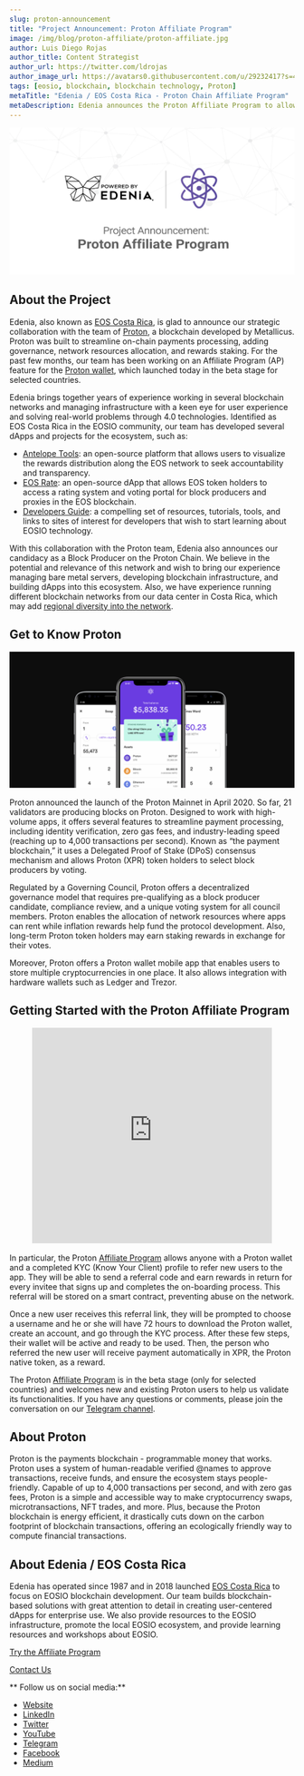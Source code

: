 ```yaml
---
slug: proton-announcement
title: "Project Announcement: Proton Affiliate Program"
image: /img/blog/proton-affiliate/proton-affiliate.jpg
author: Luis Diego Rojas
author_title: Content Strategist
author_url: https://twitter.com/ldrojas
author_image_url: https://avatars0.githubusercontent.com/u/29232417?s=400&u=032f18555bd97e3d90f3ddfb5b2dc72dfcf0d11b&v=4
tags: [eosio, blockchain, blockchain technology, Proton]
metaTitle: "Edenia / EOS Costa Rica - Proton Chain Affiliate Program"
metaDescription: Edenia announces the Proton Affiliate Program to allow referrals and earn rewards. Proton is the payments blockchain to make crypto swaps, NFT trades, and more.
---
```


![Proton Affiliate](/img/blog/proton-affiliate/proton-affiliate.jpg)

## About the Project

Edenia, also known as [EOS Costa Rica](https://eoscostarica.io/), is glad to announce our strategic collaboration with the team of [Proton](https://www.protonchain.com/), a blockchain developed by Metallicus. Proton was built to streamline on-chain payments processing, adding governance, network resources allocation, and rewards staking. For the past few months, our team has been working on an Affiliate Program (AP) feature for the [Proton wallet](https://www.protonchain.com/wallet), which launched today in the beta stage for selected countries.

Edenia brings together years of experience working in several blockchain networks and managing infrastructure with a keen eye for user experience and solving real-world problems through 4.0 technologies. Identified as EOS Costa Rica in the EOSIO community, our team has developed several dApps and projects for the ecosystem, such as:

<!--truncate-->

- [Antelope Tools](https://antelope.tools/): an open-source platform that allows users to visualize the rewards distribution along the EOS network to seek accountability and transparency.
- [EOS Rate](https://eosrate.io/): an open-source dApp that allows EOS token holders to access a rating system and voting portal for block producers and proxies in the EOS blockchain.
- [Developers Guide](https://guide.eoscostarica.io/): a compelling set of resources, tutorials, tools, and links to sites of interest for developers that wish to start learning about EOSIO technology.

With this collaboration with the Proton team, Edenia also announces our candidacy as a Block Producer on the Proton Chain. We believe in the potential and relevance of this network and wish to bring our experience managing bare metal servers, developing blockchain infrastructure, and building dApps into this ecosystem. Also, we have experience running different blockchain networks from our data center in Costa Rica, which may add [regional diversity into the network](https://eoscostarica.io/block-producer/).

## Get to Know Proton

![Proton app](/img/blog/proton-affiliate/proton-app.png)

Proton announced the launch of the Proton Mainnet in April 2020. So far, 21 validators are producing blocks on Proton. Designed to work with high-volume apps, it offers several features to streamline payment processing, including identity verification, zero gas fees, and industry-leading speed (reaching up to 4,000 transactions per second). Known as “the payment blockchain,” it uses a Delegated Proof of Stake (DPoS) consensus mechanism and allows Proton (XPR) token holders to select block producers by voting.

Regulated by a Governing Council, Proton offers a decentralized governance model that requires pre-qualifying as a block producer candidate, compliance review, and a unique voting system for all council members. Proton enables the allocation of network resources where apps can rent while inflation rewards help fund the protocol development. Also, long-term Proton token holders may earn staking rewards in exchange for their votes.

Moreover, Proton offers a Proton wallet mobile app that enables users to store multiple cryptocurrencies in one place. It also allows integration with hardware wallets such as Ledger and Trezor.

## Getting Started with the Proton Affiliate Program

<figure className="video_container">
  <iframe width="100%" height="380" src="https://www.youtube.com/embed/6SgSvg7Dr44" frameBorder="0" allowFullScreen={true}>
  </iframe>
</figure>

In particular, the Proton [Affiliate Program](https://earnproton.com/) allows anyone with a Proton wallet and a completed KYC (Know Your Client) profile to refer new users to the app. They will be able to send a referral code and earn rewards in return for every invitee that signs up and completes the on-boarding process. This referral will be stored on a smart contract, preventing abuse on the network.

Once a new user receives this referral link, they will be prompted to choose a username and he or she will have 72 hours to download the Proton wallet, create an account, and go through the KYC process. After these few steps, their wallet will be active and ready to be used. Then, the person who referred the new user will receive payment automatically in XPR, the Proton native token, as a reward.

The Proton [Affiliate Program](https://earnproton.com/) is in the beta stage (only for selected countries) and welcomes new and existing Proton users to help us validate its functionalities. If you have any questions or comments, please join the conversation on our [Telegram channel](https://t.me/eoscr).

## About Proton

Proton is the payments blockchain - programmable money that works. Proton uses a system of human-readable verified @names to approve transactions, receive funds, and ensure the ecosystem stays people-friendly. Capable of up to 4,000 transactions per second, and with zero gas fees, Proton is a simple and accessible way to make cryptocurrency swaps, microtransactions, NFT trades, and more. Plus, because the Proton blockchain is energy efficient, it drastically cuts down on the carbon footprint of blockchain transactions, offering an ecologically friendly way to compute financial transactions.

## About Edenia / EOS Costa Rica

Edenia has operated since 1987 and in 2018 launched [EOS Costa Rica](https://eoscostarica.io/) to focus on EOSIO blockchain development. Our team builds blockchain-based solutions with great attention to detail in creating user-centered dApps for enterprise use. We also provide resources to the EOSIO infrastructure, promote the local EOSIO ecosystem, and provide learning resources and workshops about EOSIO.

[Try the Affiliate Program](https://earnproton.com/)

[Contact Us](https://eoscostarica.io/contact-us)

** Follow us on social media:**

*   [Website](https://eoscostarica.io/)
*   [LinkedIn](https://www.linkedin.com/company/eoscostarica/)
*   [Twitter](https://twitter.com/eoscostarica)
*   [YouTube](https://www.youtube.com/c/eoscostarica/)
*   [Telegram](https://t.me/eoscr)
*   [Facebook](https://www.facebook.com/costaricaeos/)
*   [Medium](https://medium.com/@eoscostarica)